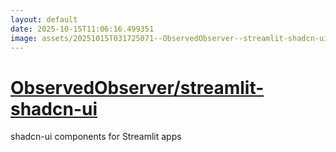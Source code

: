 ```yaml
---
layout: default
date: 2025-10-15T11:06:16.499351
image: assets/20251015T031725071--ObservedObserver--streamlit-shadcn-ui--20251015T031906658--cropped.png
---
```


# [ObservedObserver/streamlit-shadcn-ui](https://github.com/ObservedObserver/streamlit-shadcn-ui)

shadcn-ui components for Streamlit apps
